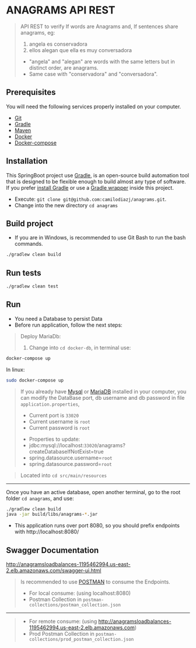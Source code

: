 # ANAGRAMS API REST

> API REST to verify If words are Anagrams and, If sentences share anagrams, eg:  
> 1. angela es conservadora
> 2. ellos alegan que ella es muy conversadora
> - "angela" and "alegan" are words with the same letters but in distinct order, are anagrams.
> - Same case with "conservadora" and "conversadora".

## Prerequisites

You will need the following services properly installed on your computer.

* [Git](http://git-scm.com/)
* [Gradle](https://gradle.org)
* [Maven](https://maven.apache.org/)
* [Docker](https://docs.docker.com/)
* [Docker-compose](https://docs.docker.com/compose/install/)

## Installation

This SpringBoot project use [Gradle](http://www.gradle.org), 
is an open-source build automation tool that is designed to be flexible enough to build almost any type of software.
If you prefer [install Gradle](http://www.gradle.org/installation) or use a [Gradle wrapper](http://www.gradle.org/docs/current/userguide/gradle_wrapper.html) inside this project.

* Execute: `git clone git@github.com:camilodiazj/anagrams.git`.
* Change into the new directory `cd anagrams`

## Build project
* If you are in Windows, is recommended to use Git Bash to run the bash commands.

```bash
./gradlew clean build 
```

## Run tests

```bash
./gradlew clean test
```

## Run
- You need a Database to persist Data
- Before run application, follow the next steps:
> Deploy MariaDb:
> 1. Change into `cd docker-db`, in terminal use:
```bash
docker-compose up
```
In linux:
```bash
sudo docker-compose up
```

> If you already have [Mysql](https://www.mysql.com/) or [MariaDB](https://mariadb.org/) installed in
your computer, you can modify the DataBase port, db username and db password in file `application.properties`,
>  * Current port is `33020`
>  * Current username is `root`
>  * Current password is `root`
>  - Properties to update: 
>  - jdbc:mysql://localhost:`33020`/anagrams?createDatabaseIfNotExist=true 
>  - spring.datasource.username=`root`
>  - spring.datasource.password=`root`

> Located into `cd src/main/resources`

---
Once you have an active database, open another terminal, go to the root folder `cd anagrams`, and use:

```bash
./gradlew clean build
java -jar build/libs/anagrams-*.jar
```

* This application runs over port 8080, so you should prefix endpoints with http://localhost:8080/
## Swagger Documentation
http://anagramsloadbalances-1195462994.us-east-2.elb.amazonaws.com/swagger-ui.html

> Is recommended to use [POSTMAN](https://www.postman.com/) to consume the Endpoints.
> * For local consume: (using localhost:8080)
>  * Postman Collection in `postman-collections/postman_collection.json`
 ---
> * For remote consume: (using http://anagramsloadbalances-1195462994.us-east-2.elb.amazonaws.com)
>  * Prod Postman Collection in `postman-collections/prod_postman_collection.json`

